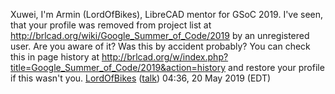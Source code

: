 Xuwei, I'm Armin (LordOfBikes), LibreCAD mentor for GSoC 2019.
I've seen, that your profile was removed from project list at
<http://brlcad.org/wiki/Google_Summer_of_Code/2019> by an unregistered
user.
Are you aware of it?
Was this by accident probably?
You can check this in page history at
<http://brlcad.org/w/index.php?title=Google_Summer_of_Code/2019&action=history>
and restore your profile if this wasn't you.
[LordOfBikes](/wiki/user/LordOfBikes.md)
([talk](/wiki/user/talk/LordOfBikes.md)) 04:36, 20 May 2019 (EDT)
